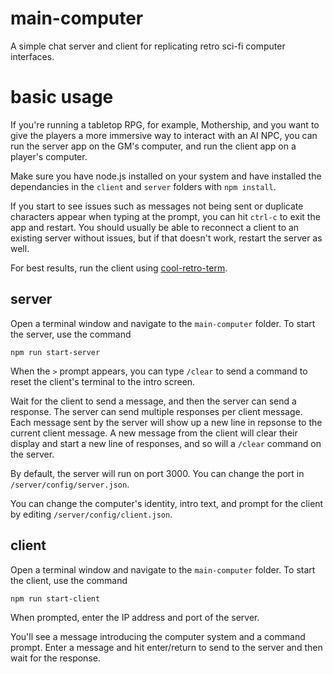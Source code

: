 # main-computer
A simple chat server and client for replicating retro sci-fi computer interfaces.

# basic usage
If you're running a tabletop RPG, for example, Mothership, and you want to give the players a more immersive way to interact with an AI NPC, you can run the server app on the GM's computer, and run the client app on a player's computer.

Make sure you have node.js installed on your system and have installed the dependancies in the `client` and `server` folders with `npm install`.

If you start to see issues such as messages not being sent or duplicate characters appear when typing at the prompt, you can hit `ctrl-c` to exit the app and restart. You should usually be able to reconnect a client to an existing server without issues, but if that doesn't work, restart the server as well.

For best results, run the client using [cool-retro-term](https://github.com/Swordfish90/cool-retro-term).

## server
Open a terminal window and navigate to the `main-computer` folder. To start the server, use the command
```
npm run start-server
```

When the ` > ` prompt appears, you can type `/clear` to send a command to reset the client's terminal to the intro screen.

Wait for the client to send a message, and then the server can send a response. The server can send multiple responses per client message. Each message sent by the server will show up a new line in repsonse to the current client message. A new message from the client will clear their display and start a new line of responses, and so will a `/clear` command on the server.

By default, the server will run on port 3000. You can change the port in `/server/config/server.json`.

You can change the computer's identity, intro text, and prompt for the client by editing `/server/config/client.json`.

## client
Open a terminal window and navigate to the `main-computer` folder. To start the client, use the command
```
npm run start-client
```

When prompted, enter the IP address and port of the server.

You'll see a message introducing the computer system and a command prompt. Enter a message and hit enter/return to send to the server and then wait for the response.
